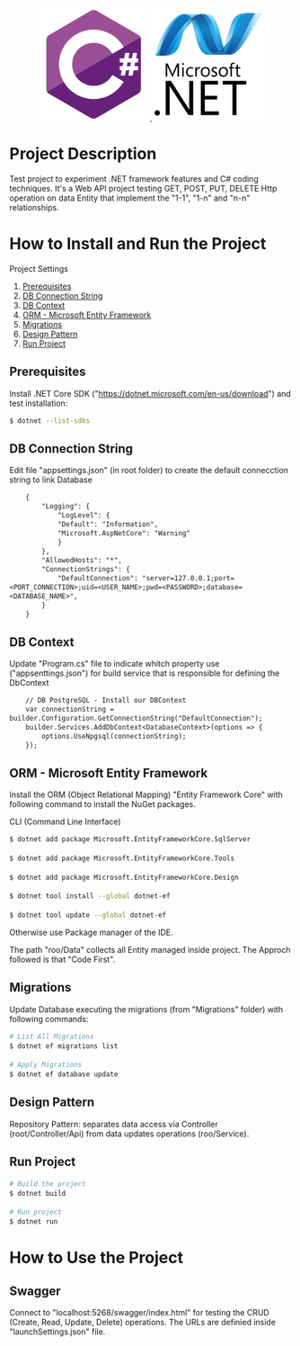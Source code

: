 <p align="center"> 
    <a href="https://www.w3schools.com/cs/" target="_blank" rel="noreferrer"> <img src="https://raw.githubusercontent.com/devicons/devicon/master/icons/csharp/csharp-original.svg" alt="csharp" width="200" height="200"/> </a> 
    <a href="https://dotnet.microsoft.com/" target="_blank" rel="noreferrer"> <img src="https://raw.githubusercontent.com/devicons/devicon/master/icons/dot-net/dot-net-original-wordmark.svg" alt="dotnet" width="200" height="200"/> </a> 
</p>


# Project Description

Test project to experiment .NET framework features and C# coding techniques. It's a Web API project testing GET, POST, PUT, DELETE Http operation on data Entity that implement the "1-1", "1-n" and "n-n" relationships. 

# How to Install and Run the Project

Project Settings
1. [Prerequisites](#prerequisites) 
2. [DB Connection String](#db-connection-string) 
3. [DB Context](#db-context) 
4. [ORM - Microsoft Entity Framework](#orm---microsoft-entity-framework)
5. [Migrations](#migrations)
6. [Design Pattern](#design-pattern)
7. [Run Project](#run-project)

## Prerequisites

Install .NET Core SDK ("https://dotnet.microsoft.com/en-us/download") and test installation: 

```bash
$ dotnet --list-sdks
```

## DB Connection String

Edit file "appsettings.json" (in root folder) to create the default connecction string to link Database 

        {
            "Logging": {
                "LogLevel": {
                "Default": "Information",
                "Microsoft.AspNetCore": "Warning"
                }
            },
            "AllowedHosts": "*",
            "ConnectionStrings": {
                "DefaultConnection": "server=127.0.0.1;port=<PORT_CONNECTION>;uid=<USER_NAME>;pwd=<PASSWORD>;database=<DATABASE_NAME>",
            }
        }

## DB Context

Update "Program.cs" file to indicate whitch property use ("appsenttings.json") for build service that is responsible for defining the DbContext  

        // DB PostgreSQL - Install our DBContext
        var connectionString = builder.Configuration.GetConnectionString("DefaultConnection");
        builder.Services.AddDbContext<DatabaseContext>(options => {
            options.UseNpgsql(connectionString);
        });

## ORM - Microsoft Entity Framework

Install the ORM (Object Relational Mapping) "Entity Framework Core" with following command to install the NuGet packages.

CLI (Command Line Interface)

```bash
$ dotnet add package Microsoft.EntityFrameworkCore.SqlServer

$ dotnet add package Microsoft.EntityFrameworkCore.Tools

$ dotnet add package Microsoft.EntityFrameworkCore.Design

$ dotnet tool install --global dotnet-ef

$ dotnet tool update --global dotnet-ef
```

Otherwise use Package manager of the IDE.

The path "roo/Data" collects all Entity managed inside project. The Approch followed is that "Code First".


## Migrations

Update Database executing the migrations (from "Migrations" folder) with following commands:

```bash
# List All Migrations
$ dotnet ef migrations list

# Apply Migrations 
$ dotnet ef database update
```

## Design Pattern

Repository Pattern: separates data access via Controller (root/Controller/Api) from data updates operations (roo/Service).

## Run Project

```bash
# Build the project
$ dotnet build

# Run project 
$ dotnet run
```

# How to Use the Project

## Swagger

Connect to "localhost:5268/swagger/index.html" for testing the CRUD (Create, Read, Update, Delete) operations. The URLs are definied inside "launchSettings.json" file.